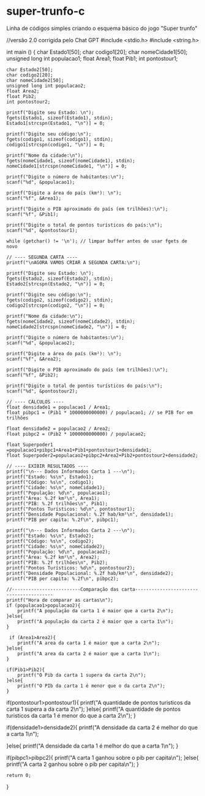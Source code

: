 # super-trunfo-c
Linha de códigos simples criando o esquema básico do jogo "Super trunfo"

//versão 2.0 corrigida pelo Chat GPT
#include <stdio.h>
#include <string.h>

int main () {
    char Estado1[50];
    char codigo1[20];
    char nomeCidade1[50];
    unsigned long int populacao1;
    float Area1;
    float Pib1;
    int pontostour1;

    char Estado2[50];
    char codigo2[20];
    char nomeCidade2[50];
    unsigned long int populacao2;
    float Area2;
    float Pib2;
    int pontostour2;

    printf("Digite seu Estado: \n");
    fgets(Estado1, sizeof(Estado1), stdin);
    Estado1[strcspn(Estado1, "\n")] = 0;

    printf("Digite seu código:\n");
    fgets(codigo1, sizeof(codigo1), stdin);
    codigo1[strcspn(codigo1, "\n")] = 0;

    printf("Nome da cidade:\n");
    fgets(nomeCidade1, sizeof(nomeCidade1), stdin);
    nomeCidade1[strcspn(nomeCidade1, "\n")] = 0;

    printf("Digite o número de habitantes:\n");
    scanf("%d", &populacao1);

    printf("Digite a área do país (km²): \n");
    scanf("%f", &Area1);

    printf("Digite o PIB aproximado do país (em trilhões):\n");
    scanf("%f", &Pib1);

    printf("Digite o total de pontos turísticos do país:\n");
    scanf("%d", &pontostour1);

    while (getchar() != '\n'); // limpar buffer antes de usar fgets de novo

    // ---- SEGUNDA CARTA ----
    printf("\nAGORA VAMOS CRIAR A SEGUNDA CARTA:\n");

    printf("Digite seu Estado: \n");
    fgets(Estado2, sizeof(Estado2), stdin);
    Estado2[strcspn(Estado2, "\n")] = 0;

    printf("Digite seu código:\n");
    fgets(codigo2, sizeof(codigo2), stdin);
    codigo2[strcspn(codigo2, "\n")] = 0;

    printf("Nome da cidade:\n");
    fgets(nomeCidade2, sizeof(nomeCidade2), stdin);
    nomeCidade2[strcspn(nomeCidade2, "\n")] = 0;

    printf("Digite o número de habitantes:\n");
    scanf("%d", &populacao2);

    printf("Digite a área do país (km²): \n");
    scanf("%f", &Area2);

    printf("Digite o PIB aproximado do país (em trilhões):\n");
    scanf("%f", &Pib2);

    printf("Digite o total de pontos turísticos do país:\n");
    scanf("%d", &pontostour2);

    // ---- CÁLCULOS ----
    float densidade1 = populacao1 / Area1;
    float pibpc1 = (Pib1 * 1000000000000) / populacao1; // se PIB for em trilhões

    float densidade2 = populacao2 / Area2;
    float pibpc2 = (Pib2 * 1000000000000) / populacao2;

    float Superpoder1 =populacao1+pibpc1+Area1+Pib1+pontostour1+densidade1;
    float Superpoder2=populacao2+pibpc2+Area2+Pib2+pontostour2+densidade2;

    // ---- EXIBIR RESULTADOS ----
    printf("\n--- Dados Informados Carta 1 ---\n");
    printf("Estado: %s\n", Estado1);
    printf("Código: %s\n", codigo1);
    printf("Cidade: %s\n", nomeCidade1);
    printf("População: %d\n", populacao1);
    printf("Área: %.2f km²\n", Area1);
    printf("PIB: %.2f trilhões\n", Pib1);
    printf("Pontos Turísticos: %d\n", pontostour1);
    printf("Densidade Populacional: %.2f hab/km²\n", densidade1);
    printf("PIB per capita: %.2f\n", pibpc1);

    printf("\n--- Dados Informados Carta 2 ---\n");
    printf("Estado: %s\n", Estado2);
    printf("Código: %s\n", codigo2);
    printf("Cidade: %s\n", nomeCidade2);
    printf("População: %d\n", populacao2);
    printf("Área: %.2f km²\n", Area2);
    printf("PIB: %.2f trilhões\n", Pib2);
    printf("Pontos Turísticos: %d\n", pontostour2);
    printf("Densidade Populacional: %.2f hab/km²\n", densidade2);
    printf("PIB per capita: %.2f\n", pibpc2);

    //-------------------------Comparação das carta----------------------------------------
    printf("Hora de comparar as cartas\n");
    if (populacao1>populacao2){
        printf("A população da carta 1 é maior que a carta 2\n");
    }else{
        printf("A população da carta 2 é maior que a carta 1\n");
    }

     if (Area1>Area2){
        printf("A area da carta 1 é maior que a carta 2\n");
    }else{
        printf("A area da carta 2 é maior que a carta 1\n");
    }

    if(Pib1>Pib2){
        printf("O Pib da carta 1 supera da carta 2\n");
    }else{
        printf("O PIb da carta 1 é menor que o da carta 2\n");
    }

if(pontostour1>pontostour1){
    printf("A quantidade de pontos turisticos da carta 1 supera a da carta 2\n");
}else{
printf("A quantidade de pontos turisticos da carta 1 é menor do que a carta 2\n");
}

if(densidade1>densidade2){
    printf("A densidade da carta 2 é melhor do que a carta 1\n");

}else{
printf("A densidade da carta 1 é melhor do que a carta 1\n");
}

if(pibpc1>pibpc2){
    printf("A carta 1 ganhou sobre o pib per capita\n");
}else{
    printf("A carta 2 ganhou sobre o pib per capita\n");
}


    return 0;
}
